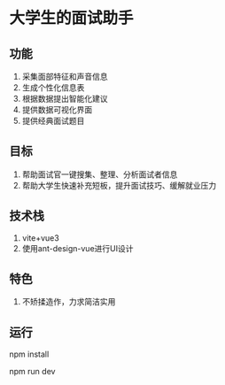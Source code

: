 # 大学生的面试助手  

## 功能  

1. 采集面部特征和声音信息  
2. 生成个性化信息表  
3. 根据数据提出智能化建议  
4. 提供数据可视化界面  
5. 提供经典面试题目  

## 目标

1. 帮助面试官一键搜集、整理、分析面试者信息  
2. 帮助大学生快速补充短板，提升面试技巧、缓解就业压力  

## 技术栈

1. vite+vue3  
2. 使用ant-design-vue进行UI设计  

## 特色

1. 不矫揉造作，力求简洁实用

## 运行

npm install  

npm run dev  

